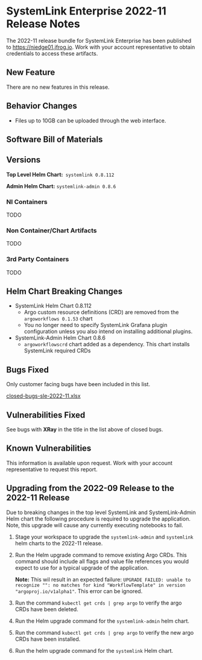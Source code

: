 # SystemLink Enterprise 2022-11 Release Notes

The 2022-11 release bundle for SystemLink Enterprise has been published to <https://niedge01.jfrog.io>. Work with your account representative to obtain credentials to access these artifacts.

## New Feature

There are no new features in this release.

## Behavior Changes

- Files up to 10GB can be uploaded through the web interface.

## Software Bill of Materials

<!-- [SLE-SBOM-09-29-2022](SLE-SBOM-09-29-2022). SPDX, JSON, and CDX formats of the SBOM are available. -->

## Versions

**Top Level Helm Chart:** `systemlink 0.8.112`

**Admin Helm Chart:** `systemlink-admin 0.8.6`

### NI Containers

TODO

### Non Container/Chart Artifacts

TODO

### 3rd Party Containers

TODO

## Helm Chart Breaking Changes

- SystemLink Helm Chart 0.8.112
    - Argo custom resource definitions (CRD) are removed from the `argoworkflows 0.1.53` chart
    - You no longer need to specify SystemLink Grafana plugin configuration unless you also intend on installing additional plugins.
- SystemLink-Admin Helm Chart 0.8.6
    - `argoworkflowscrd` chart added as a dependency. This chart installs SystemLink required CRDs

## Bugs Fixed

Only customer facing bugs have been included in this list.

[closed-bugs-sle-2022-11.xlsx](closed-bugs-sle-2022-11.xlsx)

## Vulnerabilities Fixed

See bugs with **XRay** in the title in the list above of closed bugs.

## Known Vulnerabilities

This information is available upon request. Work with your account representative to request this report.

## Upgrading from the 2022-09 Release to the 2022-11 Release

Due to breaking changes in the top level SystemLink and SystemLink-Admin Helm chart the following procedure is required to upgrade the application. Note, this upgrade will cause any currently executing notebooks to fail.

1. Stage your workspace to upgrade the `systemlink-admin` and `systemlink` helm charts to the 2022-11 release.

1. Run the Helm upgrade command to remove existing Argo CRDs. This command should include all flags and value file references you would expect to use for a typical upgrade of the application.

    **Note:** This wil result in an expected failure: `UPGRADE FAILED: unable to recognize "": no matches for kind "WorkflowTemplate" in version "argoproj.io/v1alpha1"`. This error can be ignored.

1. Run the command `kubectl get crds | grep argo` to verify the argo CRDs have been deleted.

1. Run the Helm upgrade command for the `systemlink-admin` helm chart.

1. Run the command `kubectl get crds | grep argo` to verify the new argo CRDs have been installed.

1. Run the helm upgrade command for the `systemlink` Helm chart.
